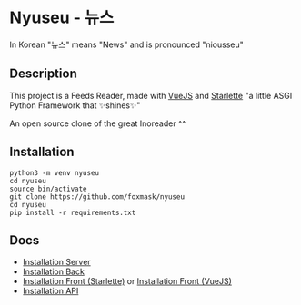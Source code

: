 # Nyuseu - 뉴스

In Korean "뉴스" means "News" and is pronounced "niousseu"

## Description

This project is a Feeds Reader, made with [VueJS](https://vuejs.org) and [Starlette](https://starlette.io) "a little ASGI Python Framework that ✨shines✨"

An open source clone of the great Inoreader ^^

## Installation

```shell
python3 -m venv nyuseu
cd nyuseu
source bin/activate
git clone https://github.com/foxmask/nyuseu
cd nyuseu
pip install -r requirements.txt
```

## Docs 

* [Installation Server](nyuseu_server/README.md)
* [Installation Back](nyuseu_back/README.md)
* [Installation Front (Starlette)](nyuseu_front/README.md) or [Installation Front (VueJS)](nyuseu-front/README.md)
* [Installation API](nyuseu_api/README.md)
